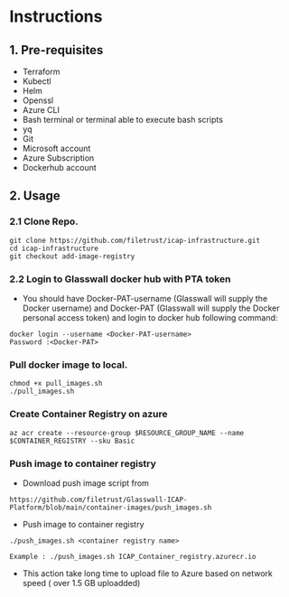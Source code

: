 # Instructions


## 1. Pre-requisites
- Terraform 
- Kubectl
- Helm
- Openssl
- Azure CLI 
- Bash terminal or terminal able to execute bash scripts
- yq
- Git
- Microsoft account
- Azure Subscription
- Dockerhub account 

## 2. Usage

### 2.1 Clone Repo.

```
git clone https://github.com/filetrust/icap-infrastructure.git
cd icap-infrastructure
git checkout add-image-registry

```

### 2.2 Login to Glasswall docker hub with PTA token

- You should have Docker-PAT-username	(Glasswall will supply the Docker username) and Docker-PAT (Glasswall will supply the Docker personal access token) and login to docker hub following command:
```
docker login --username <Docker-PAT-username>
Password :<Docker-PAT>
```
### Pull docker image to local.
```
chmod +x pull_images.sh
./pull_images.sh

```

### Create Container Registry on azure
```
az acr create --resource-group $RESOURCE_GROUP_NAME --name $CONTAINER_REGISTRY --sku Basic
```
### Push image to container registry

- Download push image script from 
``` 
https://github.com/filetrust/Glasswall-ICAP-Platform/blob/main/container-images/push_images.sh

```
- Push image to container registry
```
./push_images.sh <container registry name>

Example : ./push_images.sh ICAP_Container_registry.azurecr.io
```

- This action take long time to upload file to Azure based on network speed ( over 1.5 GB uploadded)